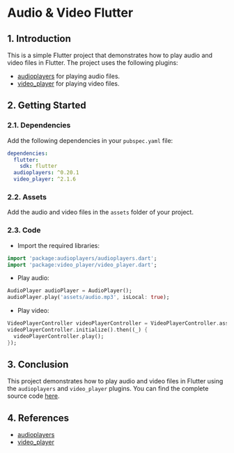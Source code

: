 # Audio & Video Flutter
## 1. Introduction
This is a simple Flutter project that demonstrates how to play audio and video files in Flutter. The project uses the following plugins:
- [audioplayers](https://pub.dev/packages/audioplayers) for playing audio files.
- [video_player](https://pub.dev/packages/video_player) for playing video files.

## 2. Getting Started
### 2.1. Dependencies
Add the following dependencies in your `pubspec.yaml` file:
```yaml
dependencies:
  flutter:
    sdk: flutter
  audioplayers: ^0.20.1
  video_player: ^2.1.6
```

### 2.2. Assets
Add the audio and video files in the `assets` folder of your project.

### 2.3. Code
- Import the required libraries:
```dart
import 'package:audioplayers/audioplayers.dart';
import 'package:video_player/video_player.dart';
```

- Play audio:
```dart
AudioPlayer audioPlayer = AudioPlayer();
audioPlayer.play('assets/audio.mp3', isLocal: true);
```

- Play video:
```dart
VideoPlayerController videoPlayerController = VideoPlayerController.asset('assets/video.mp4');
videoPlayerController.initialize().then((_) {
  videoPlayerController.play();
});
```

## 3. Conclusion
This project demonstrates how to play audio and video files in Flutter using the `audioplayers` and `video_player` plugins. You can find the complete source code [here](https://github.com/faykarr/flutter-audio-video).

## 4. References
- [audioplayers](https://pub.dev/packages/audioplayers)
- [video_player](https://pub.dev/packages/video_player)